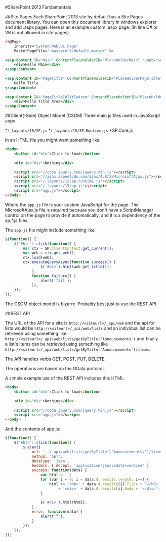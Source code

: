 #SharePoint 2013 Fundamentals

##Site Pages
Each SharePoint 2013 site by default has a Site Pages 
document library.  You can open this document library
in windows explorer and add .aspx pages.  Here is an 
example custom .aspx page.  (In line C# or VB is not 
allowed in site pages)

```asp
<%@Page 
	Inherits="System.Web.UI.Page"
	MasterPageFile="~masterurl/default.master" %>
	
<asp:Content ID="Main" ContentPlaceHolderID="PlaceHolderMain" runat="server">
	<div>Hello Main</div>
</asp:Content>
	
<asp:Content ID="PageTitle" ContentPlaceHolderID="PlaceHolderPageTitle" runat="server">
	Hello Title
</asp:Content>
	
<asp:Content ID="PageTitleInTitleArea" ContentPlaceHolderID="PlaceHolderPageTitleInTitleArea" runat="server">
	<div>Hello Title Area</div>
</asp:Content>

```

##Client(-Side) Object Model (CSOM)
Three main js files used in JavaScript apps

*`/_layouts/15/SP.js`
*`/_layouts/15/SP.Runtime.js`
*SP.Core.js

In an HTML file you might want something like:

```html
<body>
	<button id="btn">Click to load</button>
	
	<div id="div">Nothing</div>
	
	<script src="//code.jquery.com/jquery.min.js"></script>
	<script src="//ajax.aspnetcdn.com/ajax/4.0/1/MicrosoftAjax.js"></script>
	<script src="/_layouts/15/sp.runtime.js"></script>
	<script src="/_layouts/15/sp.js"></script>
	<script src="app.js"></script>
</body>
```

Where the `app.js` file is your custom JavaScript for 
the page.  The MicrosoftAjax.js file is required 
because you don't have a ScriptManager control on the
page to provide it automatically, and it is a dependency
of the sp.*.js files.

The `app.js` file might include something like:

```javascript
$(function() {
	$('#btn').click(function() {
		var ctx = SP.ClientContext.get_current();
		var web = ctx.get_web();
		ctx.load(web);
		ctx.executeQueryAsync(function success() {
				$('#div').html(web.get_title());
			},
			function failure() {
				alert('fail');
			});
	});
});
```

The CSOM object model is bizarre.  Probably best just to 
use the REST API.

##REST API

The URL of the API for a site is `http://<siteurl>/_api/web`
and the api for lists would be `http://<siteurl>/_api/web/lists`
and an individual list can be retrieved using something like
`http://<siteurl>/_api/web/lists/getByTitle('Announcements')` 
and finally a list's items can be retrieved using something like
`http://<siteurl>/_api/web/lists/getByTitle('Announcements')/items`.

The API handles verbs GET, POST, PUT, DELETE.

The operations are based on the OData protocol.

A simple example use of the REST API includes this HTML:

```html
<body>
	<button id="btn">Click to load</button>
	
	<div id="div">Nothing</div>
	
	<script src="//code.jquery.com/jquery.min.js"></script>
	<script src="app.js"></script>
</body>
```

And the contents of app.js:

```javascript
$(function() {
	$('#btn').click(function() {
		$.ajax({
			url: '../_api/web/lists/getByTitle(\'Announcements\')/items',
			method: 'GET',
			dataType: 'json',
            headers: { Accept: 'application/json;odata=verbose' },
			success: function(data) {
				var html = '';
				for (var i = 0; i < data.d.results.length; i++) {
					html += '<h6>' + data.d.results[i].Title + '</h6>'
						+ '<div>' + data.d.results[i].Body + '</div>';
				}
				
				$('#div').html(html);
			},
			error: function(data) {
				alert('f');
			}
		});
	});
});
```
